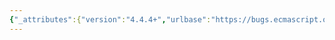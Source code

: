 ```yaml
---
{"_attributes":{"version":"4.4.4+","urlbase":"https://bugs.ecmascript.org/","maintainer":"dherman@mozilla.com"},"bug":{"bug_id":1396,"creation_ts":"2013-03-24 13:18:00 -0700","short_desc":"15.13.7.4: abstract operations refer to \"this\"","delta_ts":"2013-07-15 17:03:43 -0700","product":"Draft for 6th Edition","component":"editorial issue","version":"Rev 14: March 8, 2013 Draft","rep_platform":"All","op_sys":"All","bug_status":"RESOLVED","resolution":"FIXED","priority":"Normal","bug_severity":"normal","everconfirmed":true,"reporter":{"uid":"jmdyck","name":"Michael Dyck"},"assigned_to":{"uid":"allen","name":"Allen Wirfs-Brock"},"long_desc":[{"commentid":3553,"comment_count":0,"who":{"uid":"jmdyck","name":"Michael Dyck"},"bug_when":"2013-03-24 13:18:05 -0700","thetext":"In 15.13.7.4 \"Properties of the DataView Prototype Object\",\nthe algorithms for GetValue() and SetValue() both reference 'this',\nwhich I believe is something that no other abstract operation does.\n\nPresumably the intent is that it means the same thing as 'this' does\nin the calling algorithm, but that seems needlessly magical.\n\nInstead, introduce an explicit 'dataview' parameter to both operations.\n\n\n(And while you're at it, perhaps rename:\n    GetValue   as  GetValueFromDataView\n    SetValue   as  SetValueInDataView\nSee Bug 746.)"},{"commentid":4279,"comment_count":1,"who":{"uid":"allen","name":"Allen Wirfs-Brock"},"bug_when":"2013-06-23 13:05:32 -0700","thetext":"fixed in rev 16 editor's draft"},{"commentid":4436,"comment_count":2,"who":{"uid":"allen","name":"Allen Wirfs-Brock"},"bug_when":"2013-07-15 17:03:43 -0700","thetext":"fixed in rev16 draft.  July 15, 2013"}]}}
---
```

